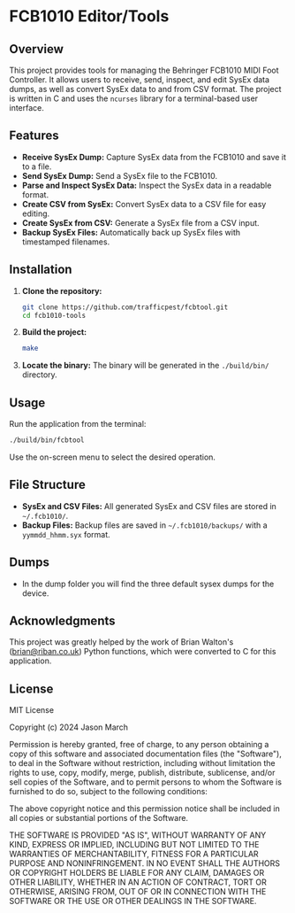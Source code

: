 # FCB1010 Editor/Tools

## Overview

This project provides tools for managing the Behringer FCB1010 MIDI Foot Controller. It allows users to receive, send, inspect, and edit SysEx data dumps, as well as convert SysEx data to and from CSV format. The project is written in C and uses the `ncurses` library for a terminal-based user interface.

## Features

- **Receive SysEx Dump:** Capture SysEx data from the FCB1010 and save it to a file.
- **Send SysEx Dump:** Send a SysEx file to the FCB1010.
- **Parse and Inspect SysEx Data:** Inspect the SysEx data in a readable format.
- **Create CSV from SysEx:** Convert SysEx data to a CSV file for easy editing.
- **Create SysEx from CSV:** Generate a SysEx file from a CSV input.
- **Backup SysEx Files:** Automatically back up SysEx files with timestamped filenames.

## Installation

1. **Clone the repository:**
    ```sh
    git clone https://github.com/trafficpest/fcbtool.git
    cd fcb1010-tools
    ```

2. **Build the project:**
    ```sh
    make
    ```

3. **Locate the binary:**
   The binary will be generated in the `./build/bin/` directory.

## Usage

Run the application from the terminal:

```sh
./build/bin/fcbtool
```

Use the on-screen menu to select the desired operation.

## File Structure
- **SysEx and CSV Files:** All generated SysEx and CSV files are stored in `~/.fcb1010/`.
- **Backup Files:** Backup files are saved in `~/.fcb1010/backups/` with a `yymmdd_hhmm.syx` format.

## Dumps
- In the dump folder you will find the three default sysex dumps for the device.

## Acknowledgments
This project was greatly helped by the work of Brian Walton's (brian@riban.co.uk) Python functions, which were converted to C for this application.

## License
MIT License

Copyright (c) 2024 Jason March 

Permission is hereby granted, free of charge, to any person obtaining a copy
of this software and associated documentation files (the "Software"), to deal
in the Software without restriction, including without limitation the rights
to use, copy, modify, merge, publish, distribute, sublicense, and/or sell
copies of the Software, and to permit persons to whom the Software is
furnished to do so, subject to the following conditions:

The above copyright notice and this permission notice shall be included in all
copies or substantial portions of the Software.

THE SOFTWARE IS PROVIDED "AS IS", WITHOUT WARRANTY OF ANY KIND, EXPRESS OR
IMPLIED, INCLUDING BUT NOT LIMITED TO THE WARRANTIES OF MERCHANTABILITY,
FITNESS FOR A PARTICULAR PURPOSE AND NONINFRINGEMENT. IN NO EVENT SHALL THE
AUTHORS OR COPYRIGHT HOLDERS BE LIABLE FOR ANY CLAIM, DAMAGES OR OTHER
LIABILITY, WHETHER IN AN ACTION OF CONTRACT, TORT OR OTHERWISE, ARISING FROM,
OUT OF OR IN CONNECTION WITH THE SOFTWARE OR THE USE OR OTHER DEALINGS IN THE
SOFTWARE.
